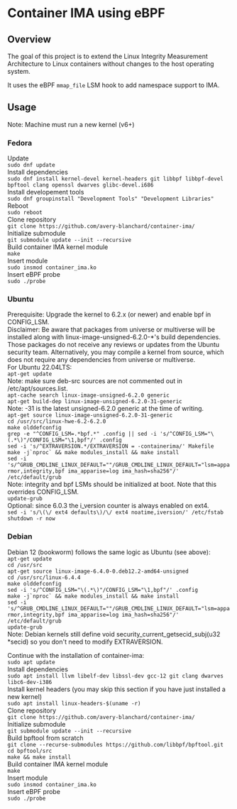 # Container IMA using eBPF

## Overview
The goal of this project is to extend the Linux Integrity Measurement Architecture to Linux containers 
without changes to the host operating system.

It uses the eBPF `mmap_file` LSM hook to add namespace support to IMA.

## Usage 
Note: Machine must run a new kernel (v6+)

### Fedora
Update \
`sudo dnf update` \
Install dependencies \
`sudo dnf install kernel-devel kernel-headers git libbpf libbpf-devel bpftool clang openssl dwarves glibc-devel.i686` \
Install developement tools \
`sudo dnf groupinstall "Development Tools" "Development Libraries"` \
Reboot \
`sudo reboot` \
Clone repository \
`git clone https://github.com/avery-blanchard/container-ima/` \
Initialize submodule \
`git submodule update --init --recursive` \
Build container IMA kernel module \
`make` \
Insert module \
`sudo insmod container_ima.ko` \
Insert eBPF probe \
`sudo ./probe`

### Ubuntu
Prerequisite: Upgrade the kernel to 6.2.x (or newer) and enable bpf in CONFIG_LSM. \
Disclaimer: Be aware that packages from universe or multiverse will be installed along with linux-image-unsigned-6.2.0-*'s build dependencies. Those packages do not receive any reviews or updates from the Ubuntu security team. Alternatively, you may compile a kernel from source, which does not require any dependencies from universe or multiverse. \
For Ubuntu 22.04LTS: \
`apt-get update` \
Note: make sure deb-src sources are not commented out in /etc/apt/sources.list. \
`apt-cache search linux-image-unsigned-6.2.0 generic` \
`apt-get build-dep linux-image-unsigned-6.2.0-31-generic` \
Note: -31 is the latest unsigned-6.2.0 generic at the time of writing. \
`apt-get source linux-image-unsigned-6.2.0-31-generic` \
`cd /usr/src/linux-hwe-6.2-6.2.0` \
`make olddefconfig` \
`grep -e "^CONFIG_LSM=.*bpf.*" .config || sed -i 's/^CONFIG_LSM="\(.*\)"/CONFIG_LSM="\1,bpf"/' .config` \
`sed -i 's/^EXTRAVERSION.*/EXTRAVERSION = -containerima/' Makefile` \
``make -j`nproc` && make modules_install && make install`` \
`sed -i 's/^GRUB_CMDLINE_LINUX_DEFAULT=""/GRUB_CMDLINE_LINUX_DEFAULT="lsm=apparmor,integrity,bpf ima_apparise=log ima_hash=sha256"/' /etc/default/grub` \
Note: integrity and bpf LSMs should be initialized at boot. Note that this overrides CONFIG_LSM. \
`update-grub` \
Optional: since 6.0.3 the i_version counter is always enabled on ext4. \
`sed -i 's/\(\/ ext4 defaults\)/\/ ext4 noatime,iversion/' /etc/fstab` \
`shutdown -r now`

### Debian
Debian 12 (bookworm) follows the same logic as Ubuntu (see above): \
`apt-get update` \
`cd /usr/src` \
`apt-get source linux-image-6.4.0-0.deb12.2-amd64-unsigned` \
`cd /usr/src/linux-6.4.4` \
`make olddefconfig` \
`sed -i 's/^CONFIG_LSM="\(.*\)"/CONFIG_LSM="\1,bpf"/' .config` \
``make -j`nproc` && make modules_install && make install`` \
`sed -i 's/^GRUB_CMDLINE_LINUX_DEFAULT=""/GRUB_CMDLINE_LINUX_DEFAULT="lsm=apparmor,integrity,bpf ima_apparise=log ima_hash=sha256"/' /etc/default/grub` \
`update-grub` \
Note: Debian kernels still define void security_current_getsecid_subj(u32 *secid) so you don't need to modify EXTRAVERSION.

Continue with the installation of container-ima: \
`sudo apt update` \
Install dependencies \
`sudo apt install llvm libelf-dev libssl-dev gcc-12 git clang dwarves libc6-dev-i386` \
Install kernel headers (you may skip this section if you have just installed a new kernel) \
`sudo apt install linux-headers-$(uname -r)` \
Clone repository \
`git clone https://github.com/avery-blanchard/container-ima/` \
Initialize submodule \
`git submodule update --init --recursive` \
Build bpftool from scratch \
`git clone --recurse-submodules https://github.com/libbpf/bpftool.git` \
`cd bpftool/src` \
`make && make install` \
Build container IMA kernel module \
`make` \
Insert module \
`sudo insmod container_ima.ko` \
Insert eBPF probe \
`sudo ./probe`
